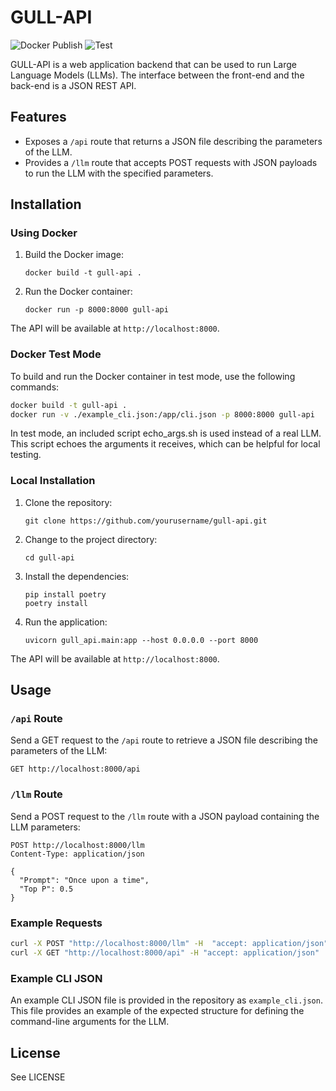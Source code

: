 # GULL-API

![Docker Publish](https://github.com/mdbecker/gull_api/actions/workflows/docker-publish.yml/badge.svg)
![Test](https://github.com/mdbecker/gull_api/actions/workflows/test.yml/badge.svg)


GULL-API is a web application backend that can be used to run Large Language Models (LLMs). The interface between the front-end and the back-end is a JSON REST API.

## Features

- Exposes a `/api` route that returns a JSON file describing the parameters of the LLM.
- Provides a `/llm` route that accepts POST requests with JSON payloads to run the LLM with the specified parameters.

## Installation

### Using Docker

1. Build the Docker image:

   ```
   docker build -t gull-api .
   ```

2. Run the Docker container:

   ```
   docker run -p 8000:8000 gull-api
   ```

The API will be available at `http://localhost:8000`.

### Docker Test Mode

To build and run the Docker container in test mode, use the following commands:

```bash
docker build -t gull-api .
docker run -v ./example_cli.json:/app/cli.json -p 8000:8000 gull-api
```

In test mode, an included script echo_args.sh is used instead of a real LLM. This script echoes the arguments it receives, which can be helpful for local testing.


### Local Installation

1. Clone the repository:

   ```
   git clone https://github.com/yourusername/gull-api.git
   ```

2. Change to the project directory:

   ```
   cd gull-api
   ```

3. Install the dependencies:

   ```
   pip install poetry
   poetry install
   ```

4. Run the application:

   ```
   uvicorn gull_api.main:app --host 0.0.0.0 --port 8000
   ```

The API will be available at `http://localhost:8000`.

## Usage

### `/api` Route

Send a GET request to the `/api` route to retrieve a JSON file describing the parameters of the LLM:

```
GET http://localhost:8000/api
```

### `/llm` Route

Send a POST request to the `/llm` route with a JSON payload containing the LLM parameters:

```
POST http://localhost:8000/llm
Content-Type: application/json

{
  "Prompt": "Once upon a time",
  "Top P": 0.5
}
```

### Example Requests

```bash
curl -X POST "http://localhost:8000/llm" -H  "accept: application/json" -H  "Content-Type: application/json" -d "{\"Instruct mode\":false, \"Maximum length\":256, \"Prompt\":\"Hello, world\", \"Stop sequences\":\"Goodbye, world\", \"Temperature\":0.7, \"Top P\":0.95}"
curl -X GET "http://localhost:8000/api" -H "accept: application/json" | python -mjson.tool
```

### Example CLI JSON

An example CLI JSON file is provided in the repository as `example_cli.json`. This file provides an example of the expected structure for defining the command-line arguments for the LLM.

## License

See LICENSE
